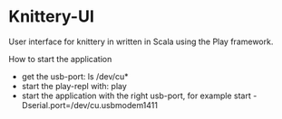 # Knittery-UI

User interface for knittery in written in Scala using the Play framework.

How to start the application
- get the usb-port:
	ls /dev/cu*
- start the play-repl with:
	play
- start the application with the right usb-port, for example
	start -Dserial.port=/dev/cu.usbmodem1411

